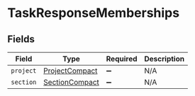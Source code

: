 # TaskResponseMemberships


## Fields

| Field                                                   | Type                                                    | Required                                                | Description                                             |
| ------------------------------------------------------- | ------------------------------------------------------- | ------------------------------------------------------- | ------------------------------------------------------- |
| `project`                                               | [ProjectCompact](../../models/shared/projectcompact.md) | :heavy_minus_sign:                                      | N/A                                                     |
| `section`                                               | [SectionCompact](../../models/shared/sectioncompact.md) | :heavy_minus_sign:                                      | N/A                                                     |